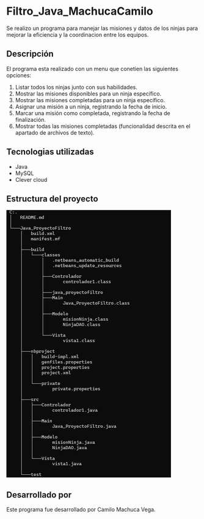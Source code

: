 # Filtro_Java_MachucaCamilo
Se realizo un programa para manejar las misiones y datos de los ninjas para mejorar la eficiencia y la coordinacion entre los equipos.

## Descripción
El programa esta realizado con un menu que conetien las siguientes opciones:
1. Listar todos los ninjas junto con sus habilidades.
2. Mostrar las misiones disponibles para un ninja específico.
3. Mostrar las misiones completadas para un ninja específico.
4. Asignar una misión a un ninja, registrando la fecha de inicio.
5. Marcar una misión como completada, registrando la fecha de finalización.
6. Mostrar todas las misiones completadas (funcionalidad descrita en el apartado de archivos de texto).

## Tecnologias utilizadas
- Java
- MySQL
- Clever cloud
## Estructura del proyecto 
![alt text](imagenEstructura.png)

## Desarrollado por
Este programa fue desarrollado por Camilo Machuca Vega.